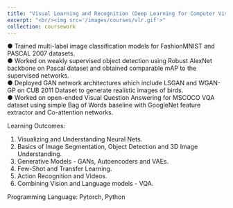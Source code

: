 ```yaml
---
title: "Visual Learning and Recognition (Deep Learning for Computer Vision)"
excerpt: "<br/><img src='/images/courses/vlr.gif'>"
collection: coursework
---
```


● Trained multi-label image classification models for FashionMNIST and PASCAL 2007 datasets.<br />
● Worked on weakly supervised object detection using Robust AlexNet backbone on Pascal dataset and obtained comparable mAP to the supervised networks.<br />
● Deployed GAN network architectures which include LSGAN and WGAN-GP on CUB 2011 Dataset to generate realistic images of birds.<br /> 
● Worked on open-ended Visual Question Answering for MSCOCO VQA dataset using simple Bag of Words baseline with GoogleNet feature extractor and Co-attention networks.<br />

Learning Outcomes: 
1. Visualizing and Understanding Neural Nets. 
2. Basics of Image Segmentation, Object Detection and 3D Image Understanding.
3. Generative Models - GANs, Autoencoders and VAEs.
4. Few-Shot and Transfer Learning.
5. Action Recognition and Videos.
6. Combining Vision and Language models - VQA.

Programming Language:
Pytorch, Python